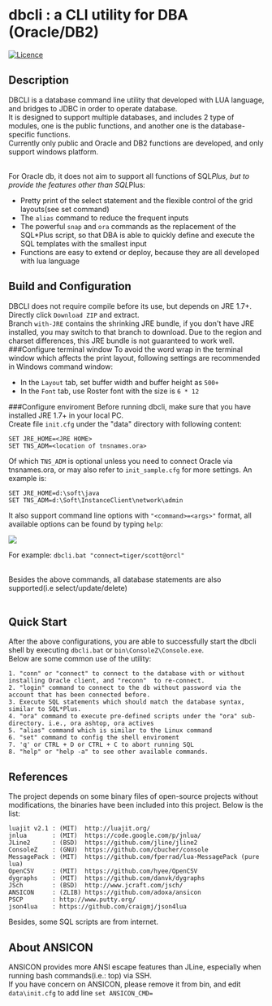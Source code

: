 
dbcli : a CLI utility for DBA (Oracle/DB2)
=====================================================

[![Licence](http://img.shields.io/badge/Licence-MIT-brightgreen.svg)](COPYRIGHT)

Description
-----------------------

DBCLI is a database command line utility that developed with LUA language, and bridges to JDBC in order to operate database.<br> 
It is designed to support multiple databases, and includes 2 type of modules, one is the public functions, and another one is the database-specific functions.<br>
Currently only public and Oracle and DB2 functions are developed, and only support windows platform.<br><br>

For Oracle db, it does not aim to support all functions of SQL*Plus, but to provide the features other than SQL*Plus:<br>
* Pretty print of the select statement and the flexible control of the grid layouts(see set command)
* The `alias` command to reduce the frequent inputs
* The powerful `snap` and `ora` commands as the replacement of the SQL*Plus script, so that DBA is able to quickly define and execute the SQL templates with the smallest input
* Functions are easy to extend or deploy, because they are all developed with lua language


Build and Configuration
-----------------------
DBCLI does not require compile before its use, but depends on JRE 1.7+. Directly click `Download ZIP` and extract.<br/> 
Branch `with-JRE` contains the shrinking JRE bundle, if you don't have JRE installed, you may switch to that branch to download. Due to the region and charset differences, this JRE bundle is not guaranteed to work well.<br/>
###Configure terminal window
To avoid the word wrap in the terminal window which affects the print layout, following settings are recommended in Windows command window:<br>
* In the `Layout` tab, set buffer width and buffer height as `500+`
* In the `Font` tab, use Roster font with the size is `6 * 12`

###Configure enviroment
Before running dbcli, make sure that you have installed JRE 1.7+ in your local PC.<br>
Create file `init.cfg` under the "data" directory with following content:
   
    SET JRE_HOME=<JRE HOME>
    SET TNS_ADM=<location of tnsnames.ora>
    
Of which `TNS_ADM` is optional unless you need to connect Oracle via tnsnames.ora, or may also refer to `init_sample.cfg` for more settings. An example is:
   
    SET JRE_HOME=d:\soft\java
    SET TNS_ADM=d:\Soft\InstanceClient\network\admin
    
It also support command line options with `"<command>=<args>"` format, all available options can be found by typing `help`:<br>

[drag]:https://raw.githubusercontent.com/hyee/dbcli/master/help.gif
![][drag]

For example: `dbcli.bat "connect=tiger/scott@orcl"`<br><br>

Besides the above commands, all database statements are also supported(i.e select/update/delete)<br><br>

Quick Start
-----------------------
After the above configurations, you are able to successfully start the dbcli shell by executing `dbcli.bat` or `bin\ConsoleZ\Console.exe`.<br>
Below are some common use of the utility:<br>

    1. "conn" or "connect" to connect to the database with or without installing Oracle client, and "reconn"  to re-connect.
    2. "login" command to connect to the db without password via the account that has been connected before. 
    3. Execute SQL statements which should match the database syntax, similar to SQL*Plus.
    4. "ora" command to execute pre-defined scripts under the "ora" sub-directory. i.e., ora ashtop, ora actives
    5. "alias" command which is similar to the Linux command
    6. "set" command to config the shell enviroment
    7. 'q' or CTRL + D or CTRL + C to abort running SQL
    8. "help" or "help -a" to see other available commands.

References
-----------------------
The project depends on some binary files of open-source projects without modifications, the binaries have been included into this project.
Below is the list:<br>

    luajit v2.1 : (MIT)  http://luajit.org/
    jnlua       : (MIT)  https://code.google.com/p/jnlua/
    JLine2      : (BSD)  https://github.com/jline/jline2
    ConsoleZ    : (GNU)  https://github.com/cbucher/console
    MessagePack : (MIT)  https://github.com/fperrad/lua-MessagePack (pure lua)
    OpenCSV     : (MIT)  https://github.com/hyee/OpenCSV
    dygraphs    : (MIT)  https://github.com/danvk/dygraphs
    JSch        : (BSD)  http://www.jcraft.com/jsch/
    ANSICON     : (ZLIB) https://github.com/adoxa/ansicon
    PSCP        : http://www.putty.org/
    json4lua    : https://github.com/craigmj/json4lua
    

Besides, some SQL scripts are from internet.

About ANSICON
-----------------------
ANSICON provides more ANSI escape features than JLine, especially when running bash commands(i.e.: top) via SSH.<br/>
If you have concern on ANSICON, please remove it from bin, and edit `data\init.cfg` to add line `set ANSICON_CMD=`